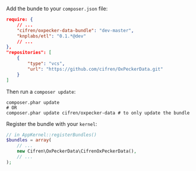 Add the bunde to your `composer.json` file:
```json
require: {
    // ...
    "cifren/oxpecker-data-bundle": "dev-master",
    "knplabs/etl": "0.1.*@dev"
    // ...
},
"repositories": [
    {
        "type": "vcs",
        "url": "https://github.com/cifren/OxPeckerData.git"
    }
]
```

Then run a `composer update`:
```shell
composer.phar update
# OR
composer.phar update cifren/oxpecker-data # to only update the bundle
```

Register the bundle with your `kernel`:
```php
// in AppKernel::registerBundles()
$bundles = array(
    // ...
    new Cifren\OxPeckerData\CifrenOxPeckerData(),
    // ...
);
```
